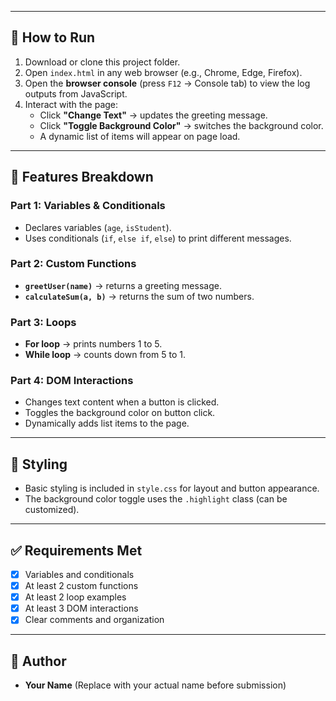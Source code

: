 
---

## 🚀 How to Run
1. Download or clone this project folder.  
2. Open `index.html` in any web browser (e.g., Chrome, Edge, Firefox).  
3. Open the **browser console** (press `F12` → Console tab) to view the log outputs from JavaScript.  
4. Interact with the page:
   - Click **"Change Text"** → updates the greeting message.
   - Click **"Toggle Background Color"** → switches the background color.
   - A dynamic list of items will appear on page load.

---

## 📝 Features Breakdown

### Part 1: Variables & Conditionals
- Declares variables (`age`, `isStudent`).
- Uses conditionals (`if`, `else if`, `else`) to print different messages.

### Part 2: Custom Functions
- **`greetUser(name)`** → returns a greeting message.  
- **`calculateSum(a, b)`** → returns the sum of two numbers.

### Part 3: Loops
- **For loop** → prints numbers 1 to 5.  
- **While loop** → counts down from 5 to 1.

### Part 4: DOM Interactions
- Changes text content when a button is clicked.  
- Toggles the background color on button click.  
- Dynamically adds list items to the page.

---

## 🎨 Styling
- Basic styling is included in `style.css` for layout and button appearance.  
- The background color toggle uses the `.highlight` class (can be customized).

---

## ✅ Requirements Met
- [x] Variables and conditionals  
- [x] At least 2 custom functions  
- [x] At least 2 loop examples  
- [x] At least 3 DOM interactions  
- [x] Clear comments and organization  

---

## 📌 Author
- **Your Name** (Replace with your actual name before submission)
